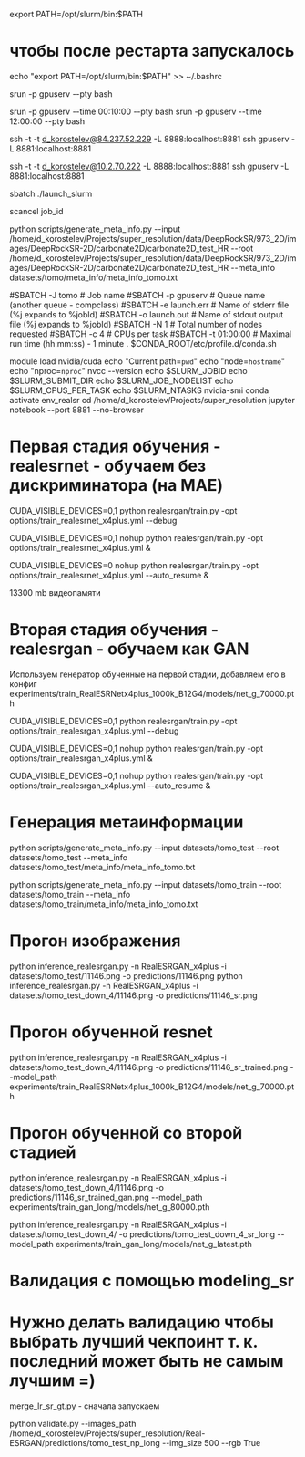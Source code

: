 export PATH=/opt/slurm/bin:$PATH

# чтобы после рестарта запускалось
echo "export PATH=/opt/slurm/bin:$PATH" >> ~/.bashrc

srun -p gpuserv --pty bash

srun -p gpuserv  --time 00:10:00 --pty bash
srun -p gpuserv  --time 12:00:00 --pty bash

ssh -t -t d_korostelev@84.237.52.229 -L 8888:localhost:8881 ssh gpuserv -L 8881:localhost:8881

ssh -t -t d_korostelev@10.2.70.222 -L 8888:localhost:8881 ssh gpuserv -L 8881:localhost:8881


sbatch ./launch_slurm

scancel job_id

python scripts/generate_meta_info.py  --input /home/d_korostelev/Projects/super_resolution/data/DeepRockSR/973_2D/images/DeepRockSR-2D/carbonate2D/carbonate2D_test_HR --root /home/d_korostelev/Projects/super_resolution/data/DeepRockSR/973_2D/images/DeepRockSR-2D/carbonate2D/carbonate2D_test_HR  --meta_info datasets/tomo/meta_info/meta_info_tomo.txt



#SBATCH -J tomo  # Job name
#SBATCH -p gpuserv # Queue name (another queue - compclass)
#SBATCH -e launch.err # Name of stderr file (%j expands to %jobId)
#SBATCH -o launch.out  # Name of stdout output file (%j expands to %jobId)
#SBATCH -N 1   # Total number of nodes requested
#SBATCH -c 4   # CPUs per task
#SBATCH -t 01:00:00 # Maximal run time (hh:mm:ss) - 1 minute
. $CONDA_ROOT/etc/profile.d/conda.sh

module load nvidia/cuda
echo "Current path=`pwd`"
echo "node=`hostname`"
echo "nproc=`nproc`"
nvcc --version
echo $SLURM_JOBID
echo $SLURM_SUBMIT_DIR
echo $SLURM_JOB_NODELIST
echo $SLURM_CPUS_PER_TASK
echo $SLURM_NTASKS
nvidia-smi
conda activate env_realsr
cd /home/d_korostelev/Projects/super_resolution
jupyter notebook --port 8881 --no-browser


# Первая стадия обучения - realesrnet - обучаем без дискриминатора (на MAE)
CUDA_VISIBLE_DEVICES=0,1 python realesrgan/train.py -opt options/train_realesrnet_x4plus.yml 
--debug

CUDA_VISIBLE_DEVICES=0,1 nohup python realesrgan/train.py -opt options/train_realesrnet_x4plus.yml &


CUDA_VISIBLE_DEVICES=0 nohup python realesrgan/train.py -opt options/train_realesrnet_x4plus.yml --auto_resume &

13300 mb видеопамяти

# Вторая стадия обучения - realesrgan - обучаем как GAN

Используем генератор обученные на первой стадии, добавляем его в конфиг
experiments/train_RealESRNetx4plus_1000k_B12G4/models/net_g_70000.pth


CUDA_VISIBLE_DEVICES=0,1 python realesrgan/train.py -opt options/train_realesrgan_x4plus.yml --debug

CUDA_VISIBLE_DEVICES=0,1 nohup python realesrgan/train.py -opt options/train_realesrgan_x4plus.yml &

CUDA_VISIBLE_DEVICES=0,1 nohup python realesrgan/train.py -opt options/train_realesrgan_x4plus.yml --auto_resume &


# Генерация метаинформации
python scripts/generate_meta_info.py  --input datasets/tomo_test --root datasets/tomo_test  --meta_info datasets/tomo_test/meta_info/meta_info_tomo.txt
 
python scripts/generate_meta_info.py  --input datasets/tomo_train --root datasets/tomo_train  --meta_info datasets/tomo_train/meta_info/meta_info_tomo.txt

# Прогон изображения
python inference_realesrgan.py -n RealESRGAN_x4plus -i datasets/tomo_test/11146.png  -o predictions/11146.png 
python inference_realesrgan.py -n RealESRGAN_x4plus -i datasets/tomo_test_down_4/11146.png  -o predictions/11146_sr.png 

# Прогон обученной resnet
python inference_realesrgan.py -n RealESRGAN_x4plus -i datasets/tomo_test_down_4/11146.png  -o predictions/11146_sr_trained.png --model_path experiments/train_RealESRNetx4plus_1000k_B12G4/models/net_g_70000.pth

# Прогон обученной со второй стадией
python inference_realesrgan.py -n RealESRGAN_x4plus -i datasets/tomo_test_down_4/11146.png  -o predictions/11146_sr_trained_gan.png --model_path experiments/train_gan_long/models/net_g_80000.pth


python inference_realesrgan.py -n RealESRGAN_x4plus -i datasets/tomo_test_down_4/ -o predictions/tomo_test_down_4_sr_long --model_path experiments/train_gan_long/models/net_g_latest.pth

# Валидация с помощью modeling_sr
# Нужно делать валидацию чтобы выбрать лучший чекпоинт т. к. последний может быть не самым лучшим =)

merge_lr_sr_gt.py - сначала запускаем

python validate.py --images_path /home/d_korostelev/Projects/super_resolution/Real-ESRGAN/predictions/tomo_test_np_long --img_size 500 --rgb True
